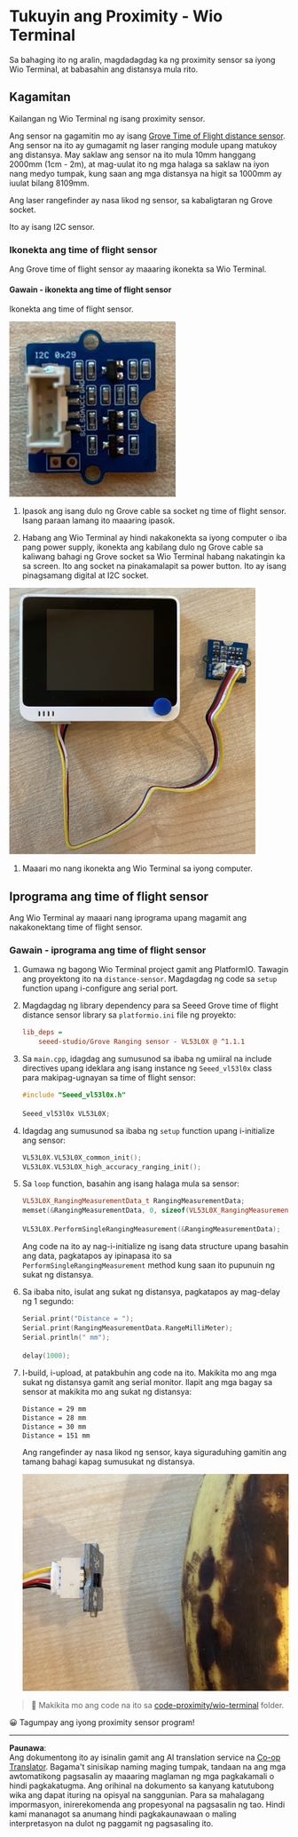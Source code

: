 <!--
CO_OP_TRANSLATOR_METADATA:
{
  "original_hash": "288aebb0c59f7be1d2719b8f9660a313",
  "translation_date": "2025-08-27T22:47:39+00:00",
  "source_file": "4-manufacturing/lessons/4-trigger-fruit-detector/wio-terminal-proximity.md",
  "language_code": "tl"
}
-->
# Tukuyin ang Proximity - Wio Terminal

Sa bahaging ito ng aralin, magdadagdag ka ng proximity sensor sa iyong Wio Terminal, at babasahin ang distansya mula rito.

## Kagamitan

Kailangan ng Wio Terminal ng isang proximity sensor.

Ang sensor na gagamitin mo ay isang [Grove Time of Flight distance sensor](https://www.seeedstudio.com/Grove-Time-of-Flight-Distance-Sensor-VL53L0X.html). Ang sensor na ito ay gumagamit ng laser ranging module upang matukoy ang distansya. May saklaw ang sensor na ito mula 10mm hanggang 2000mm (1cm - 2m), at mag-uulat ito ng mga halaga sa saklaw na iyon nang medyo tumpak, kung saan ang mga distansya na higit sa 1000mm ay iuulat bilang 8109mm.

Ang laser rangefinder ay nasa likod ng sensor, sa kabaligtaran ng Grove socket.

Ito ay isang I2C sensor.

### Ikonekta ang time of flight sensor

Ang Grove time of flight sensor ay maaaring ikonekta sa Wio Terminal.

#### Gawain - ikonekta ang time of flight sensor

Ikonekta ang time of flight sensor.

![Isang Grove time of flight sensor](../../../../../translated_images/grove-time-of-flight-sensor.d82ff2165bfded9f485de54d8d07195a6270a602696825fca19f629ddfe94e86.tl.png)

1. Ipasok ang isang dulo ng Grove cable sa socket ng time of flight sensor. Isang paraan lamang ito maaaring ipasok.

1. Habang ang Wio Terminal ay hindi nakakonekta sa iyong computer o iba pang power supply, ikonekta ang kabilang dulo ng Grove cable sa kaliwang bahagi ng Grove socket sa Wio Terminal habang nakatingin ka sa screen. Ito ang socket na pinakamalapit sa power button. Ito ay isang pinagsamang digital at I2C socket.

![Ang Grove time of flight sensor na nakakonekta sa kaliwang socket](../../../../../translated_images/wio-time-of-flight-sensor.c4c182131d2ea73df67febd004dc0313d271013d016be9c47e7da4d77c6c20a8.tl.png)

1. Maaari mo nang ikonekta ang Wio Terminal sa iyong computer.

## Iprograma ang time of flight sensor

Ang Wio Terminal ay maaari nang iprograma upang magamit ang nakakonektang time of flight sensor.

### Gawain - iprograma ang time of flight sensor

1. Gumawa ng bagong Wio Terminal project gamit ang PlatformIO. Tawagin ang proyektong ito na `distance-sensor`. Magdagdag ng code sa `setup` function upang i-configure ang serial port.

1. Magdagdag ng library dependency para sa Seeed Grove time of flight distance sensor library sa `platformio.ini` file ng proyekto:

    ```ini
    lib_deps =
        seeed-studio/Grove Ranging sensor - VL53L0X @ ^1.1.1
    ```

1. Sa `main.cpp`, idagdag ang sumusunod sa ibaba ng umiiral na include directives upang ideklara ang isang instance ng `Seeed_vl53l0x` class para makipag-ugnayan sa time of flight sensor:

    ```cpp
    #include "Seeed_vl53l0x.h"
    
    Seeed_vl53l0x VL53L0X;
    ```

1. Idagdag ang sumusunod sa ibaba ng `setup` function upang i-initialize ang sensor:

    ```cpp
    VL53L0X.VL53L0X_common_init();
    VL53L0X.VL53L0X_high_accuracy_ranging_init();
    ```

1. Sa `loop` function, basahin ang isang halaga mula sa sensor:

    ```cpp
    VL53L0X_RangingMeasurementData_t RangingMeasurementData;
    memset(&RangingMeasurementData, 0, sizeof(VL53L0X_RangingMeasurementData_t));

    VL53L0X.PerformSingleRangingMeasurement(&RangingMeasurementData);
    ```

    Ang code na ito ay nag-i-initialize ng isang data structure upang basahin ang data, pagkatapos ay ipinapasa ito sa `PerformSingleRangingMeasurement` method kung saan ito pupunuin ng sukat ng distansya.

1. Sa ibaba nito, isulat ang sukat ng distansya, pagkatapos ay mag-delay ng 1 segundo:

    ```cpp
    Serial.print("Distance = ");
    Serial.print(RangingMeasurementData.RangeMilliMeter);
    Serial.println(" mm");

    delay(1000);
    ```

1. I-build, i-upload, at patakbuhin ang code na ito. Makikita mo ang mga sukat ng distansya gamit ang serial monitor. Ilapit ang mga bagay sa sensor at makikita mo ang sukat ng distansya:

    ```output
    Distance = 29 mm
    Distance = 28 mm
    Distance = 30 mm
    Distance = 151 mm
    ```

    Ang rangefinder ay nasa likod ng sensor, kaya siguraduhing gamitin ang tamang bahagi kapag sumusukat ng distansya.

    ![Ang rangefinder sa likod ng time of flight sensor na nakaturo sa isang saging](../../../../../translated_images/time-of-flight-banana.079921ad8b1496e4525dc26b4cdc71a076407aba3e72ba113ba2e38febae92c5.tl.png)

> 💁 Makikita mo ang code na ito sa [code-proximity/wio-terminal](../../../../../4-manufacturing/lessons/4-trigger-fruit-detector/code-proximity/wio-terminal) folder.

😀 Tagumpay ang iyong proximity sensor program!

---

**Paunawa**:  
Ang dokumentong ito ay isinalin gamit ang AI translation service na [Co-op Translator](https://github.com/Azure/co-op-translator). Bagama't sinisikap naming maging tumpak, tandaan na ang mga awtomatikong pagsasalin ay maaaring maglaman ng mga pagkakamali o hindi pagkakatugma. Ang orihinal na dokumento sa kanyang katutubong wika ang dapat ituring na opisyal na sanggunian. Para sa mahalagang impormasyon, inirerekomenda ang propesyonal na pagsasalin ng tao. Hindi kami mananagot sa anumang hindi pagkakaunawaan o maling interpretasyon na dulot ng paggamit ng pagsasaling ito.